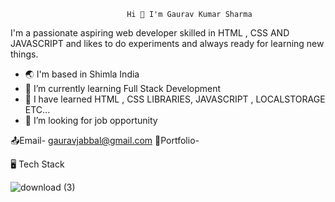                               Hi 👋 I'm Gaurav Kumar Sharma

  I'm a passionate aspiring web developer skilled in HTML , CSS AND JAVASCRIPT and likes to do experiments and always ready for learning new things.

- :earth_asia: I'm based in Shimla India
- 🌱 I’m currently learning Full Stack Development
- 👯 I have learned HTML , CSS LIBRARIES, JAVASCRIPT , LOCALSTORAGE ETC...
- 🤔 I’m looking for job opportunity

:outbox_tray:Email- gauravjabbal@gmail.com
:briefcase:Portfolio-

:desktop_computer: Tech Stack


![download (3)](https://github.com/igauravkumars/igauravkumars/assets/138369562/e8eda0d8-9d3b-402d-9320-6d4270993f87)


